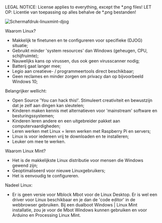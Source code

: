 LEGAL NOTICE: License applies to everything, except the *.png files!
LET OP: Licentie van toepassing op alles behalve de *.png bestanden!

![Schermafdruk-linuxmint-djog](https://user-images.githubusercontent.com/67005256/145201351-b2b89f44-6a35-43dd-8ec8-f3bdc7c5e6cd.png)

Waarom Linux?

- Makkelijk te finetunen en te configureren voor specifieke (DJOG) situatie;
- Gebruikt minder 'system resources' dan Windows (geheugen, CPU, schijfruimte);
- Nauwelijks kans op virussen, dus ook geen virusscanner nodig;
- Batterij gaat langer mee;
- Legio aan creatieve- / programmeertools direct beschikbaar;
- Geen reclames en minder zorgen om privacy dan op bijvoorbeeld Windows 10;


Belangrijker wellicht:

- Open Source 'You can hack this!'. Stimuleert creativiteit en bewustzijn dat je zelf aan dingen kan sleutelen;
- Kinderen maken kennis met alternatieven voor 'mainstream' software en besturingssystemen;
- Kinderen leren andere en een uitgebreider pakket aan computervaardigheden;
- Leren werken met Linux = leren werken met Raspberry Pi en servers;
- Linux is voor iedereen vrij te downloaden en te installeren;
- Leuker om mee te werken.


Waarom Linux Mint?

- Het is de makkelijkste Linux distributie voor mensen die Windows gewend zijn;
- Geoptimaliseerd voor nieuwe Linuxgebruikers;
- Het is eenvoudig te configureren.

Nadeel Linux:

- Er is geen versie voor Mblock Mbot voor de Linux Desktop. Er is wel een driver voor Linux beschikbaar en je dan de 'code editor' in de webbrowser gebruiken. Bij een dualboot Windows | Linux Mint installatie, zou je voor de Mbot Windows kunnen gebruiken en voor Arduino en Processing Linux Mint.






